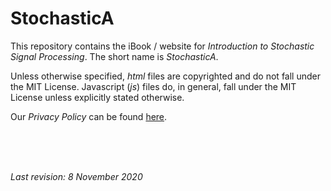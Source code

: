 # StochasticA

This repository contains the iBook / website for *Introduction to Stochastic Signal Processing*. The short name is *StochasticA*.

Unless otherwise specified, *html* files are copyrighted and do not fall under the MIT License. Javascript (*js*) files do, in general, fall under the MIT License unless explicitly stated otherwise.

Our *Privacy Policy* can be found 
<a href='https://sites.google.com/socraticsoftware.org/socraticsoftware/privacy-policy'>here</a>.

<br><br><br>

*Last revision: 8 November 2020*
